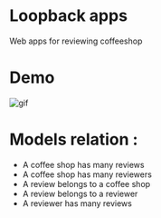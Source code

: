 # Loopback apps 

Web apps for reviewing coffeeshop

# Demo

![gif](http://wildan.us/file/coffee.gif)

# Models relation :

- A coffee shop has many reviews
- A coffee shop has many reviewers
- A review belongs to a coffee shop
- A review belongs to a reviewer
- A reviewer has many reviews
